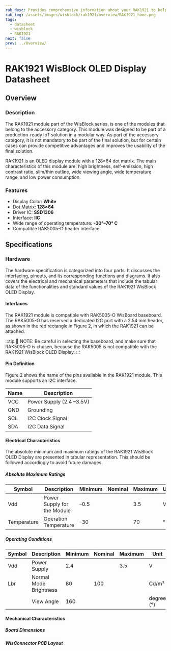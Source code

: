 ```yaml
---
rak_desc: Provides comprehensive information about your RAK1921 to help you use it. This information includes technical specifications, characteristics, and requirements, and it also discusses the device components.
rak_img: /assets/images/wisblock/rak1921/overview/RAK1921_home.png
tags:
  - datasheet
  - wisblock
  - RAK1921
next: false
prev: ../Overview/
---
```


# RAK1921 WisBlock OLED Display Datasheet

## Overview

### Description

The RAK1921 module part of the WisBlock series, is one of the modules that belong to the accessory category. This module was designed to be part of a production-ready IoT solution in a modular way. As part of the accessory category, it is not mandatory to be part of the final solution, but for certain cases can provide competitive advantages and improves the usability of the final solution. 

RAK1921 is an OLED display module with a 128×64 dot matrix. The main characteristics of this module are: high brightness, self-emission, high contrast ratio, slim/thin outline, wide viewing angle, wide temperature range, and low power consumption.


### Features

- Display Color: **White**
- Dot Matrix: **128×64**
- Driver IC: **SSD1306**
- Interface: **IIC**
- Wide range of operating temperature: **-30°–70°&nbsp;C**
- Compatible RAK5005-O header interface

## Specifications

<!---
### Overview
#### Mounting
--->

### Hardware

The hardware specification is categorized into four parts. It discusses the interfacing, pinouts, and its corresponding functions and diagrams. It also covers the electrical and mechanical parameters that include the tabular data of the functionalities and standard values of the RAK1921 WisBlock OLED Display.


#### Interfaces

The RAK1921 module is compatible with RAK5005-O WisBoard baseboard. The RAK5005-O has reserved a dedicated I2C port with a 2.54&nbsp;mm header, as shown in the red rectangle in Figure 2, in which the RAK1921 can be attached. 

<rk-img
  src="/assets/images/wisblock/rak1921/datasheet/interface.png"
  width="30%"
  caption="I2C pin header in the RAK5005-O"
/>



:::tip 📝 NOTE:
Be careful in selecting the baseboard, and make sure that RAK5005-O is chosen, because the RAK5005 is not compatible with the RAK1921 WisBlock OLED Display.
:::

#### Pin Definition

Figure 2 shows the name of the pins available in the RAK1921 module. This module supports an I2C interface.  

<rk-img
  src="/assets/images/wisblock/rak1921/datasheet/RAK1921-pin-definition.png"
  width="40%"
  caption="RAK1921 Pin Definition"
/>


| **Name** | **Description**          |
| -------- | ------------------------ |
| VCC      | Power Supply (2.4 –3.5V) |
| GND      | Grounding                |
| SCL      | I2C Clock Signal         |
| SDA      | I2C Data Signal          |


#### Electrical Characteristics

The absolute minimum and maximum ratings of the RAK1921 WisBlock OLED Display are presented in tabular representation. This should be followed accordingly to avoid future damages.

##### Absolute Maximum Ratings

| **Symbol**  | **Description**             | **Minimum** | **Nominal** | **Maximum** | **Unit** |
| ----------- | --------------------------- | ----------- | ----------- | ----------- | -------- |
| Vdd         | Power Supply for the Module | –0.5        |             | 3.5         | V        |
| Temperature | Operation Temperature       | –30         |             | 70          | ° C      |


##### Operating Conditions

| **Symbol** | **Description**        | **Minimum** | **Nominal** | **Maximum** | **Unit**   |
| ---------- | ---------------------- | ----------- | ----------- | ----------- | ---------- |
| Vdd        | Power Supply           | 2.4         |             | 3.5         | V          |
| Lbr        | Normal Mode Brightness | 80          | 100         |             | Cd/m²      |
|            | View Angle             | 160         |             |             | degree (°) |

#### Mechanical Characteristics

##### Board Dimensions

<rk-img
  src="/assets/images/wisblock/rak1921/datasheet/mechanical-dimensions.png"
  width="50%"
  caption="Mechanical Dimensions"
/>

##### WisConnector PCB Layout

<rk-img
  src="/assets/images/wisblock/rak1921/datasheet/MxxS1003K6M.png"
  width="100%"
  caption="WisConnector PCB footprint and recommendations"
/>



